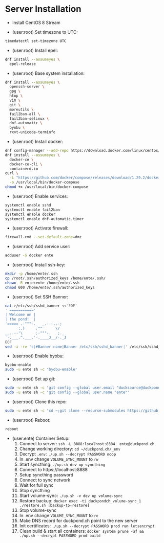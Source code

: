 # Server Installation

* Install CentOS 8 Stream

* (user:root) Set timezone to UTC:
```sh
timedatectl set-timezone UTC
```

* (user:root) Install epel:
```sh
dnf install --assumeyes \
  epel-release
```

* (user:root) Base system installation:
```sh
dnf install --assumeyes \
  openssh-server \
  gpg \
  htop \
  vim \
  git \
  moreutils \
  fail2ban-all \
  fail2ban-selinux \
  dnf-automatic \
  byobu \
  rxvt-unicode-terminfo
```

* (user:root) Install docker:
```sh
dnf config-manager --add-repo https://download.docker.com/linux/centos/docker-ce.repo
dnf install --assumeyes \
  docker-ce \
  docker-ce-cli \
  containerd.io
curl \
  -L "https://github.com/docker/compose/releases/download/1.29.2/docker-compose-$(uname -s)-$(uname -m)" \
  -o /usr/local/bin/docker-compose
chmod +x /usr/local/bin/docker-compose
```

* (user:root) Enable services:
```sh
systemctl enable sshd
systemctl enable fail2ban
systemctl enable docker
systemctl enable dnf-automatic.timer
```

* (user:root) Activate firewall:
```sh
firewall-cmd --set-default-zone=dmz
```

* (user:root) Add service user:
```sh
adduser -G docker ente
```

* (user:root) Install ssh-key:
```sh
mkdir -p /home/ente/.ssh
cp /root/.ssh/authorized_keys /home/ente/.ssh/
chown -R ente:ente /home/ente/.ssh
chmod 600 /home/ente/.ssh/authorized_keys
```

* (user:root) Set SSH Banner:
```sh
cat >/etc/ssh/sshd_banner <<'EOF'
' ==========='
| Welcome on |
| the pond!  |
'===== .-"""-.   _.---..-;  
      :.)     ;""      \/   
__..--'\      ;-"""-.   ;._ 
`-.___.^.___.'-.____J__/-._J
EOF
sed -i -re 's|#Banner none|Banner /etc/ssh/sshd_banner|' /etc/ssh/sshd_config
```

* (user:root) Enable byobu:
```sh
byobu-enable
sudo -u ente sh -c 'byobu-enable'
```

* (user:root) Set up git:
```sh
sudo -u ente sh -c 'git config --global user.email "ducksource@duckpond.ch"'
sudo -u ente sh -c 'git config --global user.name "ente"'
```

* (user:root) Clone this repo:
```sh
sudo -u ente sh -c 'cd ~;git clone --recurse-submodules https://github.com/Enteee/duckpond.ch.git'
```

* (user:root) Reboot:
```sh
reboot
```

* (user:ente) Container Setup:
  1.  Connect to server: `ssh -L 8888:localhost:8384  ente@duckpond.ch`
  2.  Change working directory: `cd ~/duckpond.ch/_env`
  3.  Decrypt `.env`: `./up.sh --decrypt PASSWORD noop`
  4.  In .env change `VOLUME_SYNC_MOUNT` to `rw`
  5.  Start syncthing: `./up.sh dev up syncthing`
  6.  Connect to https://localhost:8888
  7.  Setup syncthing password
  8.  Connect to sync network
  9.  Wait for full sync
  10.  Stop syncthing
  11. Start volume-sync: `./up.sh -v dev up volume-sync`
  12. Restore backup: `docker exec -ti duckpondch_volume-sync_1 ./restore.sh [backup-to-restore]`
  13. Stop volume-sync
  14. In .env change `VOLUME_SYNC_MOUNT` to `ro`
  15. Make DNS record for duckpond.ch point to the new server
  16. Init certificates: `./up.sh --decrypt PASSWORD prod run letsencrypt`
  17. Clean build & start all containers: `docker system prune -af && ./up.sh --decrypt PASSWORD prod build`
